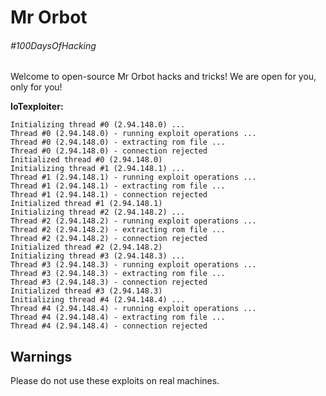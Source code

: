 # Mr Orbot

###### #100DaysOfHacking

Welcome to open-source Mr Orbot hacks and tricks! We are open for you, only for you!

**IoTexploiter:**

```
Initializing thread #0 (2.94.148.0) ...
Thread #0 (2.94.148.0) - running exploit operations ...
Thread #0 (2.94.148.0) - extracting rom file ...
Thread #0 (2.94.148.0) - connection rejected
Initialized thread #0 (2.94.148.0)
Initializing thread #1 (2.94.148.1) ...
Thread #1 (2.94.148.1) - running exploit operations ...
Thread #1 (2.94.148.1) - extracting rom file ...
Thread #1 (2.94.148.1) - connection rejected
Initialized thread #1 (2.94.148.1)
Initializing thread #2 (2.94.148.2) ...
Thread #2 (2.94.148.2) - running exploit operations ...
Thread #2 (2.94.148.2) - extracting rom file ...
Thread #2 (2.94.148.2) - connection rejected
Initialized thread #2 (2.94.148.2)
Initializing thread #3 (2.94.148.3) ...
Thread #3 (2.94.148.3) - running exploit operations ...
Thread #3 (2.94.148.3) - extracting rom file ...
Thread #3 (2.94.148.3) - connection rejected
Initialized thread #3 (2.94.148.3)
Initializing thread #4 (2.94.148.4) ...
Thread #4 (2.94.148.4) - running exploit operations ...
Thread #4 (2.94.148.4) - extracting rom file ...
Thread #4 (2.94.148.4) - connection rejected
```

## Warnings

Please do not use these exploits on real machines.
